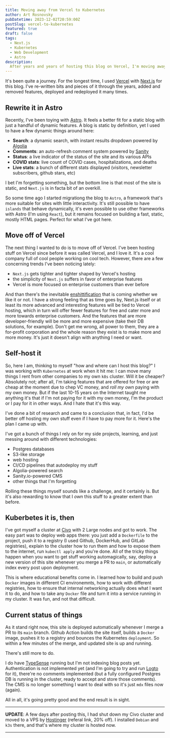 ```yaml
---
title: Moving away from Vercel to Kubernetes
author: Art Rosnovsky
pubDatetime: 2023-12-02T20:59:00Z
postSlug: vercel-to-kubernetes
featured: true
draft: false
tags:
  - Next.js
  - Kubernetes
  - Web Development
  - Astro
description:
  After years and years of hosting this blog on Vercel, I'm moving away to my own Kubernetes cluster. Here's how (and why).
---
```


It's been quite a journey. For the longest time, I used [Vercel](https://vercel.com) with [Next.js](https://nextjs.org) for this blog. I've re-written bits and pieces of it through the years, added and removed features, deployed and redeployed it many times. 

## Rewrite it in Astro

Recently, I've been toying with [Astro](https://astro.build). It feels a better fit for a static blog with just a handful of dynamic features. A blog is static by definition, yet I used to have a few dynamic things around here:
  - **Search**: a dynamic search, with instant results dropdown powered by [Algolia](https://algolia.com)
  - **Comments**: an auto-refresh comment system powered by [Sanity](https://sanity.io)
  - **Status**: a live indicator of the status of the site and its various APIs
  - **COVID stats**: live count of COVID cases, hospitalizations, and deaths
  - **Live stats**: a bunch of different stats displayed (visitors, newsletter subscribers, github stars, etc)

I bet I'm forgetting something, but the bottom line is that most of the site is static, and `Next.js` is in facta bit of an overkill. 

So some time ago I started migrationg the blog to `Astro`, a framework that's more suitable for sites with little interactivity. It's still possible to have `islands` that behave dynamically, it's even possible to use other frameworks with Astro (I'm using `React`), but it remains focused on building a fast, static, mostly HTML pages. Perfect for what I've got here. 

## Move off of Vercel

The next thing I wanted to do is to move off of Vercel. I've been hosting stuff on Vercel since before it was called Vercel, and I love it. It's a cool company full of cool people working on cool tech. However, there are a few concerning trends I've been noticing lately:

  - `Next.js` gets tighter and tighter shaped by Vercel's hosting
  - the simplicity of `Next.js` suffers in favor of enterprise features
  - Vercel is more focused on enterprise customers than ever before

And than there's the inevitable [enshittification](https://en.wikipedia.org/wiki/Enshittification) that is coming whether we like it or not. I have a strong feeling that as time goes by, Next.js itself or at least its more advanced and interesting features will be tied to Vercel hosting, which in turn will offer fewer features for free and cater more and more towards enterprise customers. And the features that are more developer-friendly will be more and more expensive (take their DB solutions, for example). Don't get me wrong, all power to them, they are a for-profit corporation and the whole reason they exist is to make more and more money. It's just it doesn't align with anything I need or want.

## Self-host it 

So, here I am, thinking to myself "how and where can I host this blog?" I was working with `Kubernetes` at work when it hit me: I can move many things I rent from other companies to my own `k8s` cluster. Will it be cheaper? Absolutely not; after all, I'm taking features that are offered for free or are cheap at the moment due to chep VC money, and _roll my own_ paying with my own money. But if the last 10-15 years on the Internet taught me anything it's that if I'm not paying for it with my own money, I'm the product or I pay for it in other ways. And I hate that it's this way. 

I've done a bit of research and came to a conclusion that, in fact, I'd be better off hosting my own stuff even if I have to pay more for it. Here's the plan I came up with.

I've got a bunch of things I rely on for my side projects, learning, and just messing around with different technologies:

  - Postgres databases
  - S3-like storage
  - web hosting
  - CI/CD pipelines that autodeploy my stuff
  - Algolia-powered search
  - Sanity.io-powered CMS
  - other things that I'm forgetting

Rolling these things myself sounds like a challenge, and it certainly is. But it's also rewarding to know that I _own_ this stuff to a greater extent than before. 

## Kuberbetes it is, then

I've got myself a cluster at [Civo](https://civo.com) with 2 Large nodes and got to work. The easy part was to deploy web apps there: you just add a `Dockerfile` to the project, push it to a registry (I used Github, DockerHub, and GitLab registries), explain to the cluster how to run them and how to expose them to the internet, run `kubectl apply` and you're done. All of the tricky things happen when you want to get stuff working automagically, say, deploy a new version of this site whenever you merge a PR to `main`, or automatically index every post upon deployment.

This is where educational benefits come in. I learned how to build and push `Docker` images in different CI environemnts, how to work with different registries, how to ensure that internal networking actually does what I want it to do, and how to take any `Docker` file and turn it into a service running in my cluster. It was fun, and not that difficult.

## Current status of things

As it stand right now, this site is deployed automatically whenever I merge a PR to its `main` branch. Github Action builds the site itself, builds a `Docker` image, pushes it to a registry and bounces the Kubernetes `deployment`. So within a few minutes of the merge, and updated site is up and running.

There's still more to do. 

I do have [TypeSense](https://typesense.org) running but I'm not indexing blog posts yet. Authentication is not implemented yet (and I'm going to try and run [Logto](https://logto.io) for it), there're no comments implemented (but a fully configured Postgres DB is running in the cluster, ready to accept and store those comments). The CMS is no longer something I want to deal with so it's just `mdx` files now (again). 

All in all, it's going pretty good and the end result is in sight. 

---

**UPDATE**: A few days after posting this, I had shut down my Civo cluster and moved to a VPS by [Hostinger](https://hostinger.com?REFERRALCODE=1ART641) (referal link, 20% off). I installed `Debian` and `k3s` there, and that's where my cluster is hosted now.

---
